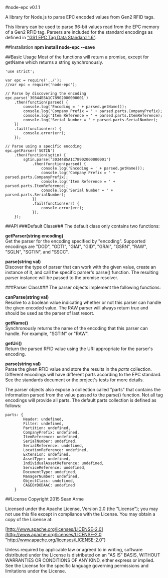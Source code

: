 #node-epc v0.1.1

A library for Node.js to parse EPC encoded values from Gen2 RFID tags.

This library can be used to parse 96-bit values read from the EPC memory of a Gen2 RFID tag.  Parsers are included for the standard encodings as defined in ["GS1 EPC Tag Data Standard 1.6"](http://www.gs1.org/sites/default/files/docs/epc/tds_1_6-RatifiedStd-20110922.pdf "GS1 EPC Tag Data Standard 1.6").

##Installation
**npm install node-epc --save**

##Basic Usage
Most of the functions will return a promise, except for getName which returns a string synchronously.
```
'use strict';

var epc = require('../');
//var epc = require('node-epc');

// Parse by discovering the encoding
epc.parse('30344B5A1C78902000000001')
	.then(function(parsed) {
		console.log('Encoding = ' + parsed.getName());
		console.log('Company Prefix = ' + parsed.parts.CompanyPrefix);
		console.log('Item Reference = ' + parsed.parts.ItemReference);
		console.log('Serial Number = ' + parsed.parts.SerialNumber);
	})
	.fail(function(err) {
		console.error(err);
	});

// Parse using a specific encoding
epc.getParser('SGTIN')
	.then(function(sgtin) {
		sgtin.parse('30344B5A1C78902000000001')
			.then(function(parsed) {
				console.log('Encoding = ' + parsed.getName());
				console.log('Company Prefix = ' + parsed.parts.CompanyPrefix);
				console.log('Item Reference = ' + parsed.parts.ItemReference);
				console.log('Serial Number = ' + parsed.parts.SerialNumber);
			})
			.fail(function(err) {
				console.error(err);
			});
	});
```

##API
###Default Class###
The default class only contains two functions:

**getParser(string encoding)**<br>
Get the parser for the encoding specified by "encoding".  Supported encodings are "DOD", "GDTI", "GIAI", "GID", "GRAI", "GSRN", "RAW", "SGLN", "SGTIN", and "SSCC".

**parse(string val)**<br>
Discover the type of parser that can work with the given value, create an instance of it, and call the specific parser's parse() function.  The resulting parser instance will be passed to the promise resolver.

###Parser Class###
The parser objects implement the following functions:

**canParse(string val)**<br>
Resolve to a boolean value indicating whether or not this parser can handle the given encoded value.  The RAW parser will always return true and should be used as the parser of last resort.

**getName()**<br>
Synchronously returns the name of the encoding that this parser can handle.  For example, "SGTIN" or "RAW".

**getUri()**<br>
Return the parsed RFID value using the URI appropriate for the parser's encoding.

**parse(string val)**<br>
Parse the given RFID value and store the results in the *parts* collection.  Different encodings will have different parts according to the EPC standard.  See the standards document or the project's tests for more details.

The parser objects also expose a collection called "parts" that contains the information parsed from the value passed to the parse() function.  Not all tag encodings will provide all parts.  The default parts collection is defined as follows:
```
parts: {
		Header: undefined,
		Filter: undefined,
		Partition: undefined,
		CompanyPrefix: undefined,
		ItemReference: undefined,
		SerialNumber: undefined,
		SerialReference: undefined,
		LocationReference: undefined,
		Extension: undefined,
		AssetType: undefined,
		IndividualAssetReference: undefined,
		ServiceReference: undefined,
		DocumentType: undefined,
		ManagerNumber: undefined,
		ObjectClass: undefined,
		CAGEOrDODAAC: undefined
	}
```

##License
Copyright 2015 Sean Arme

Licensed under the Apache License, Version 2.0 (the "License");
you may not use this file except in compliance with the License.
You may obtain a copy of the License at:

[http://www.apache.org/licenses/LICENSE-2.0](http://www.apache.org/licenses/LICENSE-2.0 "http://www.apache.org/licenses/LICENSE-2.0")

Unless required by applicable law or agreed to in writing, software
distributed under the License is distributed on an "AS IS" BASIS,
WITHOUT WARRANTIES OR CONDITIONS OF ANY KIND, either express or implied.
See the License for the specific language governing permissions and
limitations under the License.
